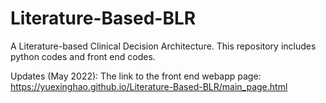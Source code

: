 # Literature-Based-BLR 
A Literature-based Clinical Decision Architecture. This repository includes python codes and front end codes.

Updates (May 2022): The link to the front end webapp page: https://yuexinghao.github.io/Literature-Based-BLR/main_page.html
